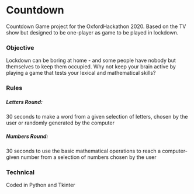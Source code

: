 # Countdown
Countdown Game project for the OxfordHackathon 2020. Based on the TV show but designed to be one-player as game to be played in lockdown.

### Objective

Lockdown can be boring at home - and 
some people have nobody but themselves 
to keep them occupied. Why not keep your 
brain active by playing a game that tests
your lexical and mathematical skills? 

### Rules
##### Letters Round:
30 seconds to make a word from a given selection of letters, chosen by the user or randomly generated by the computer

##### Numbers Round:
30 seconds to use the basic mathematical operations to reach a computer-given number from a selection of numbers chosen by the user

### Technical
Coded in Python and Tkinter
